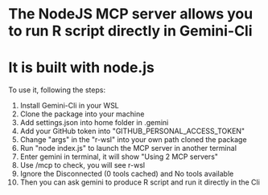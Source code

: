 # The NodeJS MCP server allows you to run R script directly in Gemini-Cli
# It is built with node.js

To use it, following the steps:

1. Install Gemini-Cli in your WSL
2. Clone the package into your machine
3. Add settings.json into home folder in .gemini
4. Add your GitHub token into "GITHUB_PERSONAL_ACCESS_TOKEN"
5. Change "args" in the "r-wsl" into your own path cloned the package
6. Run "node index.js" to launch the MCP server in another terminal
7. Enter gemini in terminal, it will show "Using 2 MCP servers"    
8. Use /mcp to check, you will see r-wsl
9. Ignore the Disconnected (0 tools cached) and No tools available
10. Then you can ask gemini to produce R script and run it directly in the Cli

